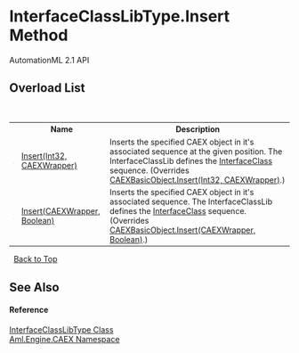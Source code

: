 # InterfaceClassLibType.Insert Method 
AutomationML 2.1 API 


## Overload List
&nbsp;<table><tr><th></th><th>Name</th><th>Description</th></tr><tr><td>![Public method](media/pubmethod.gif "Public method")</td><td><a href="M_Aml_Engine_CAEX_InterfaceClassLibType_Insert_1">Insert(Int32, CAEXWrapper)</a></td><td>
Inserts the specified CAEX object in it's associated sequence at the given position. The InterfaceClassLib defines the <a href="P_Aml_Engine_CAEX_InterfaceClassLibType_InterfaceClass">InterfaceClass</a> sequence.
 (Overrides <a href="M_Aml_Engine_CAEX_CAEXBasicObject_Insert_1">CAEXBasicObject.Insert(Int32, CAEXWrapper)</a>.)</td></tr><tr><td>![Public method](media/pubmethod.gif "Public method")</td><td><a href="M_Aml_Engine_CAEX_InterfaceClassLibType_Insert">Insert(CAEXWrapper, Boolean)</a></td><td>
Inserts the specified CAEX object in it's associated sequence. The InterfaceClassLib defines the <a href="P_Aml_Engine_CAEX_InterfaceClassLibType_InterfaceClass">InterfaceClass</a> sequence.
 (Overrides <a href="M_Aml_Engine_CAEX_CAEXBasicObject_Insert">CAEXBasicObject.Insert(CAEXWrapper, Boolean)</a>.)</td></tr></table>&nbsp;
<a href="#interfaceclasslibtype.insert-method">Back to Top</a>

## See Also


#### Reference
<a href="T_Aml_Engine_CAEX_InterfaceClassLibType">InterfaceClassLibType Class</a><br /><a href="N_Aml_Engine_CAEX">Aml.Engine.CAEX Namespace</a><br />